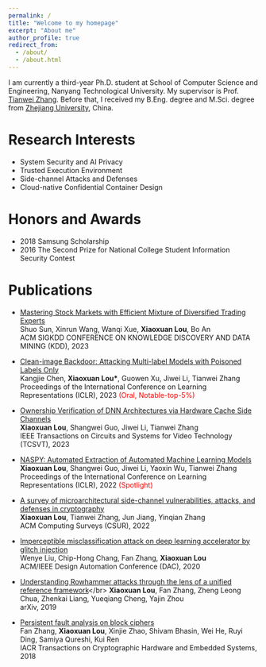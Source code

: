 ```yaml
---
permalink: /
title: "Welcome to my homepage"
excerpt: "About me"
author_profile: true
redirect_from: 
  - /about/
  - /about.html
---
```


I am currently a third-year Ph.D. student at School of Computer Science and Engineering, Nanyang Technological University. My supervisor is Prof. [Tianwei Zhang](https://personal.ntu.edu.sg/tianwei.zhang/index.html). Before that, I received my B.Eng. degree and M.Sci. degree from [Zhejiang University](https://www.zju.edu.cn/english/), China.

Research Interests
======

* System Security and AI Privacy
* Trusted Execution Environment
* Side-channel Attacks and Defenses
* Cloud-native Confidential Container Design

Honors and Awards
======

* 2018 Samsung Scholarship
* 2016 The Second Prize for National College Student Information Security Contest

Publications
======

* [Mastering Stock Markets with Efficient Mixture of Diversified Trading Experts](https://openreview.net/forum?id=S3wt5tj0TN)</br>
  Shuo Sun, Xinrun Wang, Wanqi Xue, **Xiaoxuan Lou**, Bo An</br>
  ACM SIGKDD CONFERENCE ON KNOWLEDGE DISCOVERY AND DATA MINING (KDD), 2023

* [Clean-image Backdoor: Attacking Multi-label Models with Poisoned Labels Only](https://openreview.net/forum?id=rFQfjDC9Mt)</br>
  Kangjie Chen, **Xiaoxuan Lou\***, Guowen Xu, Jiwei Li, Tianwei Zhang</br>
  Proceedings of the International Conference on Learning Representations (ICLR), 2023 <font color="red">(Oral, Notable-top-5%)</font>

* [Ownership Verification of DNN Architectures via Hardware Cache Side Channels](https://ieeexplore.ieee.org/document/9801864)</br>
  **Xiaoxuan Lou**, Shangwei Guo, Jiwei Li, Tianwei Zhang</br>
  IEEE Transactions on Circuits and Systems for Video Technology (TCSVT), 2023

* [NASPY: Automated Extraction of Automated Machine Learning Models](https://openreview.net/pdf?id=KhLK0sHMgXK)</br>
  **Xiaoxuan Lou**, Shangwei Guo, Jiwei Li, Yaoxin Wu, Tianwei Zhang</br>
  Proceedings of the International Conference on Learning Representations (ICLR), 2022 <font color="red">(Spotlight)</font>

* [A survey of microarchitectural side-channel vulnerabilities, attacks, and defenses in cryptography](https://arxiv.org/pdf/2103.14244.pdf)</br>
  **Xiaoxuan Lou**, Tianwei Zhang, Jun Jiang, Yinqian Zhang</br>
  ACM Computing Surveys (CSUR), 2022


* [Imperceptible misclassification attack on deep learning accelerator by glitch injection](https://dr.ntu.edu.sg/bitstream/10356/145856/2/21_2_Liu_finalpaper_05_22_2020_09_48.pdf)</br>
  Wenye Liu, Chip-Hong Chang, Fan Zhang, **Xiaoxuan Lou**</br>
  ACM/IEEE Design Automation Conference (DAC), 2020
  
 
* [Understanding Rowhammer attacks through the lens of a unified reference framework]([https://arxiv.org/pdf/2103.14244.pdf](https://arxiv.org/pdf/1901.03538.pdf))</br>
  **Xiaoxuan Lou**, Fan Zhang, Zheng Leong Chua, Zhenkai Liang, Yueqiang Cheng, Yajin Zhou</br>
  arXiv, 2019
  
 
* [Persistent fault analysis on block ciphers](https://tches.iacr.org/index.php/TCHES/article/download/7272/6450)</br>
  Fan Zhang, **Xiaoxuan Lou**, Xinjie Zhao, Shivam Bhasin, Wei He, Ruyi Ding, Samiya Qureshi, Kui Ren</br>
  IACR Transactions on Cryptographic Hardware and Embedded Systems, 2018

